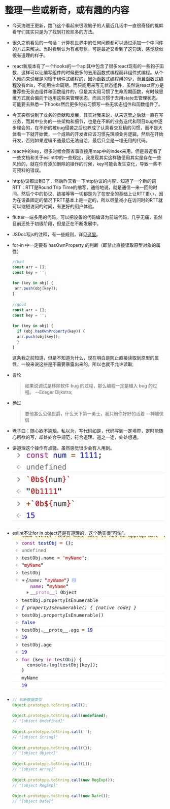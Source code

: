 # 整理一些或新奇，或有趣的内容

- 今天海贼王更新，路飞这个看起来很没脑子的人最近几话中一直很奇怪的挑衅看守们其实只是为了找到打败凯多的方法。

- 很久之前看见的一句话：计算机世界中的任何问题都可以通过添加一个中间件的方式来解决。当时看到认为有点夸张，可是最近又看到了这句话，感觉貌似很有道理的样子。

- react新版本有了一个hooks的一个api其中包含了很多react现有的一些钩子函数，这样可以让编写组件的时候更多的去用函数式编程而非组件式编程。从个人倾向来说我是习惯于组件式编程的，因为函数式编程用的少，而且函数式编程没有this，不能用生命周期，而只能用来写无状态组件，虽然说react官方是推荐些无状态组件和函数组件的，但是其实用习惯了生命周期函数，有时候思维方式就会偏向于运用这些来管理状态，而且习惯于去用state去管理状态。可能要去熟悉一下hooks然后更多的去习惯写一些无状态组件和函数组件了。

- 今天突然说到了业务的贡献和发展，其实对我来说，从来这里之后就一直在写业务，而其中业务的一些架构和细节，也是在不断的业务迭代和项目bug中逐步理会的，在不断的被bug侵袭之后也养成了认真看交互稿的习惯，而不是大体看一下就开始做，一个成熟的开发者应该习惯先理顺业务逻辑，然后在开始开发，否则如果逻辑不通最后无法自洽，最后只会是一堆无用的代码。

- react中的key，很多时候会图省事直接用map中的index来用，但是最近看了一些文档和关于eslint中的一些规定，我发现其实这样随便用其实是存在一些风险的，就在你有添加删除的操作的时候，key可能会发生变化，导致一些不可预料的错误。

- http协议都出到3了，然后昨天看一下http协议的内容，知道了一个新的词RTT：RTT是Round Trip Time的缩写，通俗地说，就是通信一来一回的时间。然后个中的协议、链接等等一切都是为了在安全的基础上让RTT更小，因为在设备固定的情况下RTT基本上是一定的，所以尽量减小在访问时的RTT就可以缩短访问的时间，有更好的用户体验。

- flutter一端多用的代码，可以把设备的代码编译为前端代码，几乎无痛，虽然目前还处于初级阶段，但是正在不断发展中。

- JSDoc写js的注释，有一些规则，详见[这里](http://shouce.jb51.net/jsdoc/tags-type.html)。

- for-in 中一定要有 hasOwnProperty 的判断（即禁止直接读取原型对象的属性）

  ```js
  //bad
  const arr = [];
  const key = '';
  
  for (key in obj) {
   arr.push(obj[key]);
  }
  
  //good
  const arr = [];
  const key = '';
  
  for (key in obj) {
    if (obj.hasOwnProperty(key)) {
    arr.push(obj[key]);
    }
  }
  ```

  这条我之前知道，但是不知道为什么，现在明白是防止直接读取到原型的属性，一般来说这些是不需要暴露出来的，所以也就不允许读取;
- 言论

  > 如果说调试是移除软件 bug 的过程，那么编程一定是植入 bug 的过程。
  > --Edsger Dijkstra;

- 杨过

  > 要他甚么公侯世爵，什么天下第一勇士，我只盼你好好的活着
  > --神雕侠侣

- 老子曰：随心欲不逾矩。私以为，写代码如是，代码写到一定境界，定时能随心所欲的写，却处处合乎规范，符合道理。道之一途，处处想通。

- 讲道理这个操作有点骚，虽然感觉很少会有人用到。
  ![a](./assets/1566457135237-d549762b-b521-4224-bd40-c5f0f21b7025.png#align=left&display=inline&height=236&originHeight=236&originWidth=490&size=0&status=done&width=490)

- eslint不让for in object还是有道理的，这个确实很“可怕”。![a](./assets/1566457135222-bf9da413-92cd-457e-91c7-94620bbed05e.png#align=left&display=inline&height=818&originHeight=818&originWidth=804&size=0&status=done&width=804)

- ```js
  // 判断数据类型
  Object.prototype.toString.call();
  
  Object.prototype.toString.call(undefined);
  // "[object Undefined]"
  
  Object.prototype.toString.call('');
  // "[object String]"
  
  Object.prototype.toString.call({});
  // "[object Object]"
  
  Object.prototype.toString.call([]);
  // "[object Array]"
  
  Object.prototype.toString.call(new RegExp());
  // "[object RegExp]"
  
  Object.prototype.toString.call(new Date());
  // "[object Date]"
  ```
